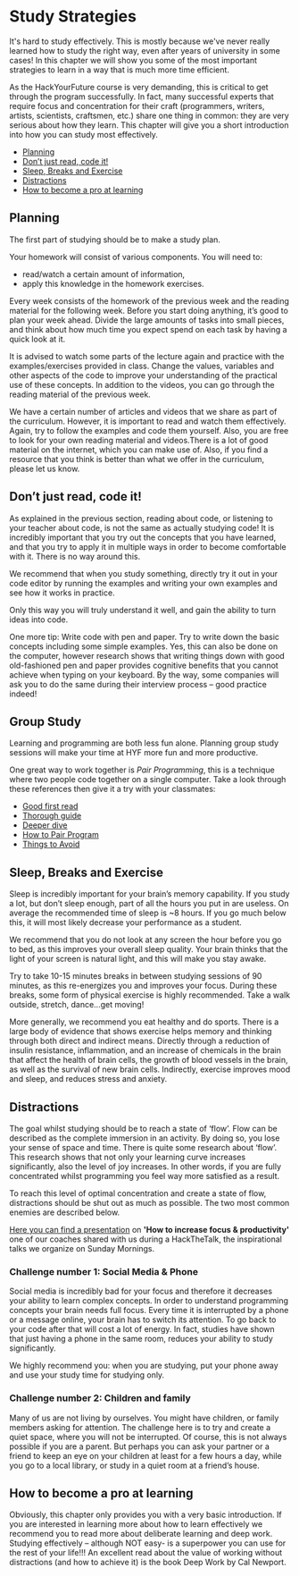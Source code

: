 # Study Strategies

It's hard to study effectively. This is mostly because we've never really
learned how to study the right way, even after years of university in some
cases! In this chapter we will show you some of the most important strategies to
learn in a way that is much more time efficient.

As the HackYourFuture course is very demanding, this is critical to get through
the program successfully. In fact, many successful experts that require focus
and concentration for their craft (programmers, writers, artists, scientists,
craftsmen, etc.) share one thing in common: they are very serious about ​how
​they learn. This chapter will give you a short introduction into how you can
study most effectively.

- [Planning](#planning)
- [Don’t just read, code it!](#Don-t-just-read--code-it)
- [Sleep, Breaks and Exercise](#Sleep--Breaks-and-Exercise)
- [Distractions](#distractions)
- [How to become a pro at learning](#How-to-become-a-pro-at-learning)

## Planning

The first part of studying should be to make a study plan.

Your homework will consist of various components. You will need to:

- read/watch​ a certain amount of information,
- apply ​this knowledge in the homework exercises.

Every week consists of the homework of the previous week and the reading
material for the following week. Before you start doing anything, it’s good to
​plan your week ahead. Divide the large amounts of tasks into small pieces, and
think about how much time you expect spend on each task by having a quick look
at it.

It is advised to watch some parts of the lecture again and practice with the
examples/exercises provided in class. Change the values, variables and other
aspects of the code to improve your understanding of the practical use of these
concepts. In addition to the videos, you can go through the reading material of
the previous week.

We have a certain number of articles and videos that we share as part of the
curriculum. However, it is important to read and watch them effectively. Again,
try to follow the examples and code them yourself. Also, you are free to look
for your own reading material and videos. ​There is a lot of good material on
the internet, which you can make use of. ​Also, if you find a resource that you
think is better than what we offer in the curriculum, please let us know.

## Don’t just read, code it!

As explained in the previous section, reading about code, or listening to your
teacher about code,​ is not the same as actually studying code!​ It is
incredibly important that you try out the concepts that you have learned, and
that you try to apply it in multiple ways in order to become comfortable with
it. There is no way around this.

We recommend that when you study something, directly try it out in your code
editor by running the examples and writing your own examples and see how it
works in practice.

Only this way you will truly understand it well, and gain the ability to turn
ideas into code.

One more tip: Write code ​with pen and paper​. Try to write down the basic
concepts including some simple examples. Yes, this can also be done on the
computer, however research shows that writing things down with good
old-fashioned pen and paper provides cognitive benefits that you cannot achieve
when typing on your keyboard. By the way, some companies will ask you to do the
same during their interview process – good practice indeed!

## Group Study

Learning and programming are both less fun alone. Planning group study sessions
will make your time at HYF more fun and more productive.

One great way to work together is _Pair Programming_, this is a technique where
two people code together on a single computer. Take a look through these
references then give it a try with your classmates:

- [Good first read](https://medium.com/@weblab_tech/pair-programming-guide-a76ca43ff389)
- [Thorough guide](https://tuple.app/pair-programming-guide/)
- [Deeper dive](https://martinfowler.com/articles/on-pair-programming.html)
- [How to Pair Program](https://www.youtube.com/watch?v=YhV4TaZaB84)
- [Things to Avoid](https://www.youtube.com/watch?v=McZ131y0OYU)

## Sleep, Breaks and Exercise

Sleep is incredibly important for your brain’s memory capability. If you study a
lot, but don’t sleep enough, part of all the hours you put in are useless. On
average the recommended time of sleep is ​~8 hours​. If you go much below this,
it will most likely decrease your performance as a student.

We recommend that you do not look at any screen the hour before you go to bed,
as this improves your overall sleep quality. Your brain thinks that the light of
your screen is natural light, and this will make you stay awake.

Try to take 10-15 minutes breaks in between studying sessions of 90 minutes, as
this re-energizes you and improves your focus. During these breaks, some form of
physical exercise is highly recommended. Take a walk outside, stretch,
dance...get moving!

More generally, we recommend you eat healthy and do sports. There is a large
body of evidence that shows exercise helps memory and thinking through both
direct and indirect means. Directly through a reduction of insulin resistance,
inflammation, and an increase of chemicals in the brain that affect the health
of brain cells, the growth of blood vessels in the brain, as well as the
survival of new brain cells. Indirectly, exercise improves mood and sleep, and
reduces stress and anxiety.

## Distractions

The goal whilst studying should be to reach a state of ‘flow’. Flow can be
described as the complete immersion in an activity. By doing so, you lose your
sense of space and time. There is quite some research about ‘flow’. This
research shows that not only your learning curve increases significantly, also
the level of joy increases. In other words, if you are fully concentrated whilst
programming you feel way more satisfied as a result.

To reach this level of optimal concentration and create a state of flow,
distractions should be shut out as much as possible. The two most common enemies
are described below.

[Here you can find a presentation](https://github.com/HackYourFutureBelgium/hack-the-talks/blob/master/How_to_increase_focus%26productivity.pdf)
on **'How to increase focus & productivity'** one of our coaches shared with us
during a HackTheTalk, the inspirational talks we organize on Sunday Mornings.

### Challenge number 1: Social Media & Phone

Social media is incredibly bad for your focus and therefore it decreases your
ability to learn complex concepts. In order to understand programming concepts
your brain needs full focus. Every time it is interrupted by a phone or a
message online, your brain has to switch its attention. To go back to your code
after that will cost a lot of energy. In fact, studies have shown that just
having a phone in the same room, reduces your ability to study significantly.

We highly recommend you: when you are studying, put your phone away and use your
study time for studying only.

### Challenge number 2: Children and family

Many of us are not living by ourselves. You might have children, or family
members asking for attention. The challenge here is to try and create a quiet
space, where you will not be interrupted. Of course, this is not always possible
if you are a parent. But perhaps you can ask your partner or a friend to keep an
eye on your children at least for a few hours a day, while you go to a local
library, or study in a quiet room at a friend’s house.

## How to become a pro at learning

Obviously, this chapter only provides you with a very basic introduction. If you
are interested in learning more about how to learn effectively we recommend you
to read more about deliberate learning and deep work. Studying effectively –
although NOT easy- is a superpower you can use for the rest of your life!!! An
excellent read about the value of working without distractions (and how to
achieve it) is the book ​Deep Work​ by Cal Newport.
